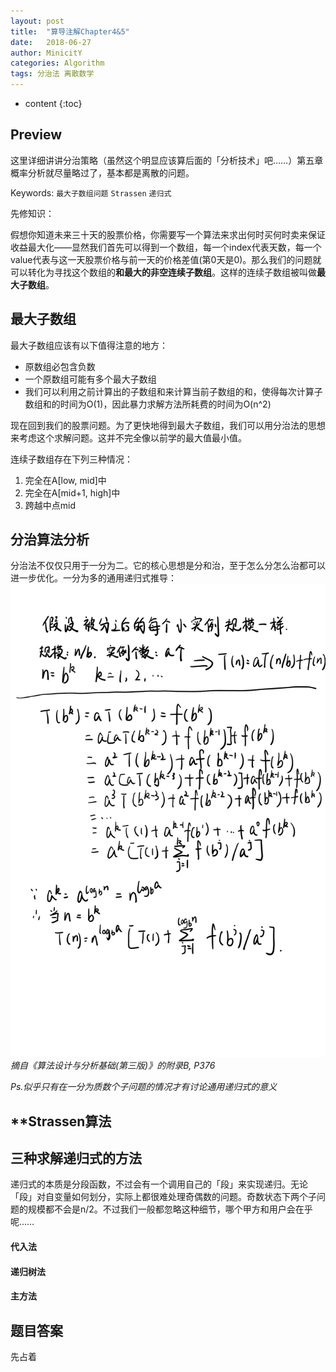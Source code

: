 ```yaml
---
layout: post
title:  "算导注解Chapter4&5"
date:   2018-06-27
author: MinicitY
categories: Algorithm
tags: 分治法 离散数学
---
```


* content
{:toc}

## **Preview**

这里详细讲讲分治策略（虽然这个明显应该算后面的「分析技术」吧……）第五章概率分析就尽量略过了，基本都是离散的问题。

Keywords: `最大子数组问题` `Strassen` `递归式`

先修知识：

假想你知道未来三十天的股票价格，你需要写一个算法来求出何时买何时卖来保证收益最大化——显然我们首先可以得到一个数组，每一个index代表天数，每一个value代表与这一天股票价格与前一天的价格差值(第0天是0)。那么我们的问题就可以转化为寻找这个数组的**和最大的非空连续子数组**。这样的连续子数组被叫做**最大子数组**。




## **最大子数组**
最大子数组应该有以下值得注意的地方：

- 原数组必包含负数
- 一个原数组可能有多个最大子数组
- 我们可以利用之前计算出的子数组和来计算当前子数组的和，使得每次计算子数组和的时间为O(1)，因此暴力求解方法所耗费的时间为O(n^2)

现在回到我们的股票问题。为了更快地得到最大子数组，我们可以用分治法的思想来考虑这个求解问题。这并不完全像以前学的最大值最小值。

连续子数组存在下列三种情况：

1.	完全在A[low, mid]中
2.	完全在A[mid+1, high]中
3.	跨越中点mid

## **分治算法分析**
分治法不仅仅只用于一分为二。它的核心思想是分和治，至于怎么分怎么治都可以进一步优化。一分为多的通用递归式推导：
![](https://github.com/MinicitY/MyImg/blob/master/%E9%80%9A%E7%94%A8%E5%88%86%E6%B2%BB%E9%80%92%E5%BD%92%E5%BC%8F.png?raw=true)
*摘自《算法设计与分析基础(第三版)》的附录B, P376*

_Ps.似乎只有在一分为质数个子问题的情况才有讨论通用递归式的意义_

## **Strassen算法

## **三种求解递归式的方法**

递归式的本质是分段函数，不过会有一个调用自己的「段」来实现递归。无论「段」对自变量如何划分，实际上都很难处理奇偶数的问题。奇数状态下两个子问题的规模都不会是n/2。不过我们一般都忽略这种细节，哪个甲方和用户会在乎呢……

#### 代入法

#### 递归树法

#### 主方法

## **题目答案**

先占着
